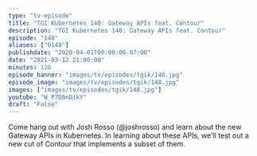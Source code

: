 ```yaml
---
type: "tv-episode"
title: "TGI Kubernetes 148: Gateway APIs feat. Contour"
description: "TGI Kubernetes 148: Gateway APIs feat. Contour"
episode: "148"
aliases: ["0148"]
publishdate: "2020-04-01T00:00:00-07:00"
date: "2021-03-12 21:00:00"
minutes: 120
episode_banner: "images/tv/episodes/tgik/148.jpg"
episode_image: "images/tv/episodes/tgik/148.jpg"
images: ["images/tv/episodes/tgik/148.jpg"]
youtube: "W_P7DBnDikY"
draft: "False"
---
```


Come hang out with Josh Rosso (@joshrosso) and learn about the new Gateway APIs in Kubernetes. In learning about these APIs, we'll test out a new cut of Contour that implements a subset of them.